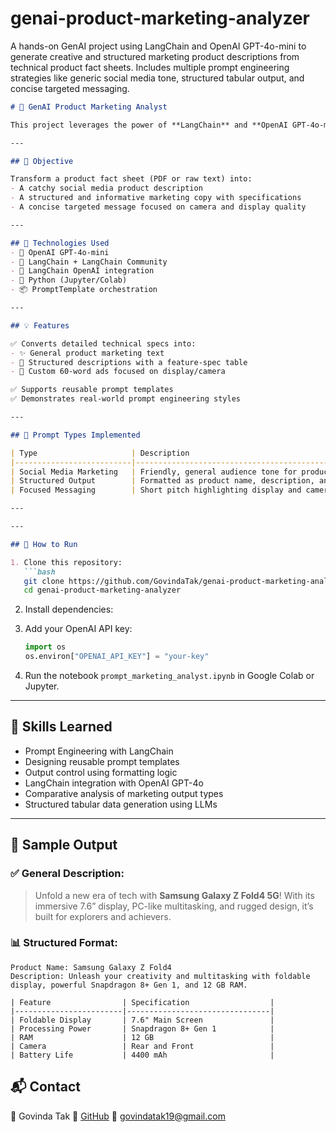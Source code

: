 # genai-product-marketing-analyzer
A hands-on GenAI project using LangChain and OpenAI GPT-4o-mini to generate creative and structured marketing product descriptions from technical product fact sheets. Includes multiple prompt engineering strategies like generic social media tone, structured tabular output, and concise targeted messaging.

```markdown
# 📱 GenAI Product Marketing Analyst

This project leverages the power of **LangChain** and **OpenAI GPT-4o-mini** to generate dynamic and structured marketing content for smartphones using advanced **prompt engineering techniques**. The aim is to convert raw technical data into clear, engaging marketing descriptions suitable for multiple contexts.

---

## 🎯 Objective

Transform a product fact sheet (PDF or raw text) into:
- A catchy social media product description
- A structured and informative marketing copy with specifications
- A concise targeted message focused on camera and display quality

---

## 🔧 Technologies Used
- 🧠 OpenAI GPT-4o-mini
- 🔗 LangChain + LangChain Community
- 🧪 LangChain OpenAI integration
- 🐍 Python (Jupyter/Colab)
- 📦 PromptTemplate orchestration

---

## 💡 Features

✅ Converts detailed technical specs into:
- ✨ General product marketing text  
- 🧾 Structured descriptions with a feature-spec table  
- 📣 Custom 60-word ads focused on display/camera  

✅ Supports reusable prompt templates  
✅ Demonstrates real-world prompt engineering styles  

---

## 📑 Prompt Types Implemented

| Type                     | Description                                                 |
|--------------------------|-------------------------------------------------------------|
| Social Media Marketing   | Friendly, general audience tone for product promotions      |
| Structured Output        | Formatted as product name, description, and table of specs  |
| Focused Messaging        | Short pitch highlighting display and camera features        |

---

---

## 🚀 How to Run

1. Clone this repository:
   ```bash
   git clone https://github.com/GovindaTak/genai-product-marketing-analyzer.git
   cd genai-product-marketing-analyzer
````

2. Install dependencies:

3. Add your OpenAI API key:

   ```python
   import os
   os.environ["OPENAI_API_KEY"] = "your-key"
   ```

4. Run the notebook `prompt_marketing_analyst.ipynb` in Google Colab or Jupyter.

---

## 🧠 Skills Learned

* Prompt Engineering with LangChain
* Designing reusable prompt templates
* Output control using formatting logic
* LangChain integration with OpenAI GPT-4o
* Comparative analysis of marketing output types
* Structured tabular data generation using LLMs

---

## 📣 Sample Output

### ✅ General Description:

> Unfold a new era of tech with **Samsung Galaxy Z Fold4 5G**! With its immersive 7.6” display, PC-like multitasking, and rugged design, it’s built for explorers and achievers.

### 📊 Structured Format:

```
Product Name: Samsung Galaxy Z Fold4  
Description: Unleash your creativity and multitasking with foldable display, powerful Snapdragon 8+ Gen 1, and 12 GB RAM.

| Feature                | Specification                  |
|------------------------|--------------------------------|
| Foldable Display       | 7.6" Main Screen               |
| Processing Power       | Snapdragon 8+ Gen 1            |
| RAM                    | 12 GB                          |
| Camera                 | Rear and Front                 |
| Battery Life           | 4400 mAh                       |
```

## 📬 Contact

👤 Govinda Tak
🔗 [GitHub](https://github.com/GovindaTak)
📧 [govindatak19@gmail.com](mailto:govindatak19@gmail.com)

